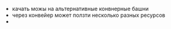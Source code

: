 * качать можы на альтернативные конвнерные башни
* через конвейер может ползти несколько разных ресурсов
* 
